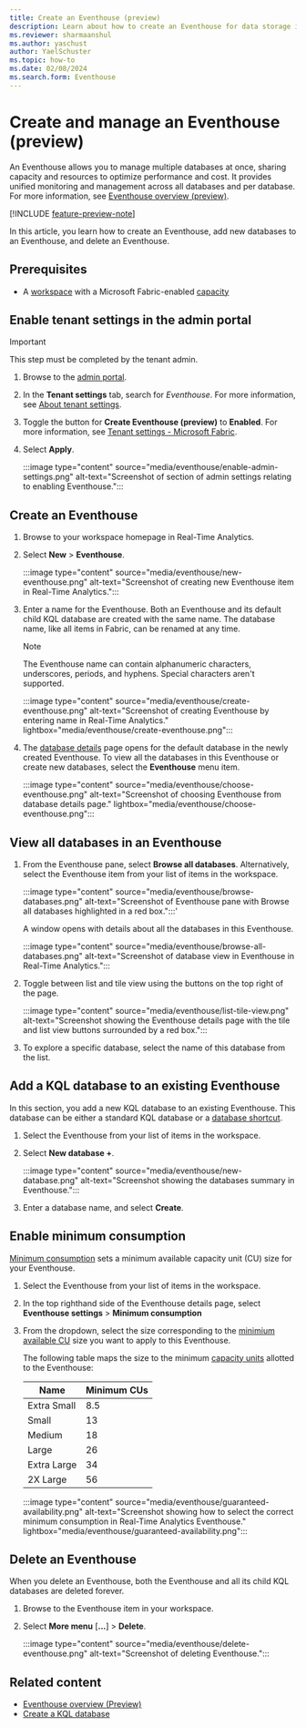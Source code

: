 ```yaml
---
title: Create an Eventhouse (preview)
description: Learn about how to create an Eventhouse for data storage in Real-Time Analytics.
ms.reviewer: sharmaanshul
ms.author: yaschust
author: YaelSchuster
ms.topic: how-to
ms.date: 02/08/2024
ms.search.form: Eventhouse
---
```

# Create and manage an Eventhouse (preview)

An Eventhouse allows you to manage multiple databases at once, sharing capacity and resources to optimize performance and cost. It provides unified monitoring and management across all databases and per database. For more information, see [Eventhouse overview (preview)](eventhouse.md).

[!INCLUDE [feature-preview-note](../includes/feature-preview-note.md)]

In this article, you learn how to create an Eventhouse, add new databases to an Eventhouse, and delete an Eventhouse.

## Prerequisites

* A [workspace](../get-started/create-workspaces.md) with a Microsoft Fabric-enabled [capacity](../enterprise/licenses.md#capacity)

## Enable tenant settings in the admin portal

> [!IMPORTANT]
> This step must be completed by the tenant admin.

1. Browse to the [admin portal](../admin/admin-center.md).
1. In the **Tenant settings** tab, search for *Eventhouse*. For more information, see [About tenant settings](../admin/about-tenant-settings.md).
1. Toggle the button for **Create Eventhouse (preview)** to **Enabled**. For more information, see [Tenant settings - Microsoft Fabric](../admin/tenant-settings-index.md).
1. Select **Apply**. 

    :::image type="content" source="media/eventhouse/enable-admin-settings.png" alt-text="Screenshot of section of admin settings relating to enabling Eventhouse.":::

## Create an Eventhouse

1. Browse to your workspace homepage in Real-Time Analytics.
1. Select **New** > **Eventhouse**.

    :::image type="content" source="media/eventhouse/new-eventhouse.png" alt-text="Screenshot of creating new Eventhouse item in Real-Time Analytics.":::

1. Enter a name for the Eventhouse. Both an Eventhouse and its default child KQL database are created with the same name. The database name, like all items in Fabric, can be renamed at any time.

    > [!NOTE]
    > The Eventhouse name can contain alphanumeric characters, underscores, periods, and hyphens. Special characters aren't supported.

    :::image type="content" source="media/eventhouse/create-eventhouse.png" alt-text="Screenshot of creating Eventhouse by entering name in Real-Time Analytics." lightbox="media/eventhouse/create-eventhouse.png":::

1. The [database details](create-database.md#database-details) page opens for the default database in the newly created Eventhouse. To view all the databases in this Eventhouse or create new databases, select the **Eventhouse** menu item.

    :::image type="content" source="media/eventhouse/choose-eventhouse.png" alt-text="Screenshot of choosing Eventhouse from database details page." lightbox="media/eventhouse/choose-eventhouse.png":::

## View all databases in an Eventhouse

1. From the Eventhouse pane, select **Browse all databases**. Alternatively, select the Eventhouse item from your list of items in the workspace.

    :::image type="content" source="media/eventhouse/browse-databases.png" alt-text="Screenshot of Eventhouse pane with Browse all databases highlighted in a red box.":::'

    A window opens with details about all the databases in this Eventhouse.

    :::image type="content" source="media/eventhouse/browse-all-databases.png" alt-text="Screenshot of database view in Eventhouse in Real-Time Analytics.":::

1. Toggle between list and tile view using the buttons on the top right of the page.

    :::image type="content" source="media/eventhouse/list-tile-view.png" alt-text="Screenshot showing the Eventhouse details page with the tile and list view buttons surrounded by a red box.":::

1. To explore a specific database, select the name of this database from the list.

## Add a KQL database to an existing Eventhouse

In this section, you add a new KQL database to an existing Eventhouse. This database can be either a standard KQL database or a [database shortcut](database-shortcut.md).

1. Select the Eventhouse from your list of items in the workspace.
1. Select **New database +**.

    :::image type="content" source="media/eventhouse/new-database.png" alt-text="Screenshot showing the databases summary in Eventhouse.":::

1. Enter a database name, and select **Create**.

## Enable minimum consumption

[Minimum consumption](eventhouse.md#minimum-consumption) sets a minimum available capacity unit (CU) size for your Eventhouse.



1. Select the Eventhouse from your list of items in the workspace.
1. In the top righthand side of the Eventhouse details page, select **Eventhouse settings** > **Minimum consumption**
1. From the dropdown, select the size corresponding to the [minimium available CU](eventhouse.md#minimum-consumption) size you want to apply to this Eventhouse.

    The following table maps the size to the minimum [capacity units](../admin/service-admin-portal-capacity-settings.md) allotted to the Eventhouse:
    
    | Name        | Minimum CUs|
    |-------------|------------|
    | Extra Small | 8.5        |
    | Small       | 13         |
    | Medium      | 18         |
    | Large       | 26         |
    | Extra Large | 34         |
    | 2X Large    | 56         |

    :::image type="content" source="media/eventhouse/guaranteed-availability.png" alt-text="Screenshot showing how to select the correct minimum consumption in Real-Time Analytics Eventhouse."  lightbox="media/eventhouse/guaranteed-availability.png":::


## Delete an Eventhouse

When you delete an Eventhouse, both the Eventhouse and all its child KQL databases are deleted forever.

1. Browse to the Eventhouse item in your workspace.
1. Select **More menu** [**...**] > **Delete**.

    :::image type="content" source="media/eventhouse/delete-eventhouse.png" alt-text="Screenshot of deleting Eventhouse.":::

## Related content

* [Eventhouse overview (Preview)](eventhouse.md)
* [Create a KQL database](create-database.md)